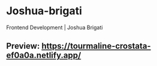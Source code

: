 # Joshua-brigati

Frontend Development | Joshua Brigati

## Preview: https://tourmaline-crostata-ef0a0a.netlify.app/
